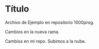 # Título

Archivo de Ejemplo en repositorio 1000prog.

Cambios en la nueva rama.

Cambios en mi repo. Subimos a la nube.
